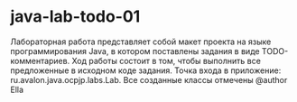 # java-lab-todo-01
Лабораторная работа представляет собой макет проекта на языке программирования Java, в котором поставлены задания в виде TODO-комментариев. Ход работы состоит в том, чтобы выполнить все предложенные в исходном коде задания.
Точка входа в приложение: ru.avalon.java.ocpjp.labs.Lab.
Все созданные классы отмечены @author Ella
